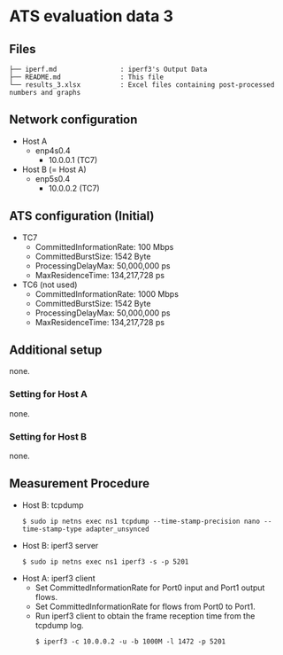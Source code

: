 # ATS evaluation data 3

## Files

```
├── iperf.md                : iperf3's Output Data
├── README.md               : This file
└── results_3.xlsx          : Excel files containing post-processed numbers and graphs
```

## Network configuration

- Host A
  - enp4s0.4
    - 10.0.0.1 (TC7)
- Host B (= Host A)
  - enp5s0.4
    - 10.0.0.2 (TC7)

## ATS configuration (Initial)
- TC7
    - CommittedInformationRate: 100 Mbps
    - CommittedBurstSize: 1542 Byte
    - ProcessingDelayMax: 50,000,000 ps
    - MaxResidenceTime: 134,217,728 ps
- TC6 (not used)
    - CommittedInformationRate: 1000 Mbps
    - CommittedBurstSize: 1542 Byte
    - ProcessingDelayMax: 50,000,000 ps
    - MaxResidenceTime: 134,217,728 ps

## Additional setup
none.

### Setting for Host A
none.

### Setting for Host B
none.

## Measurement Procedure
- Host B: tcpdump
  ```shell
  $ sudo ip netns exec ns1 tcpdump --time-stamp-precision nano --time-stamp-type adapter_unsynced
  ```
- Host B: iperf3 server
  ```shell
  $ sudo ip netns exec ns1 iperf3 -s -p 5201
  ```
- Host A: iperf3 client
  - Set CommittedInformationRate for Port0 input and Port1 output flows.
  - Set CommittedInformationRate for flows from Port0 to Port1.
  - Run iperf3 client to obtain the frame reception time from the tcpdump log.
    ```shell
    $ iperf3 -c 10.0.0.2 -u -b 1000M -l 1472 -p 5201
    ```
